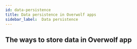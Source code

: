 ```yaml
---
id: data-persistence
title: Data persistence in Overwolf apps
sidebar_label:  Data persistence
---
```



## The ways to store data in Overwolf app


